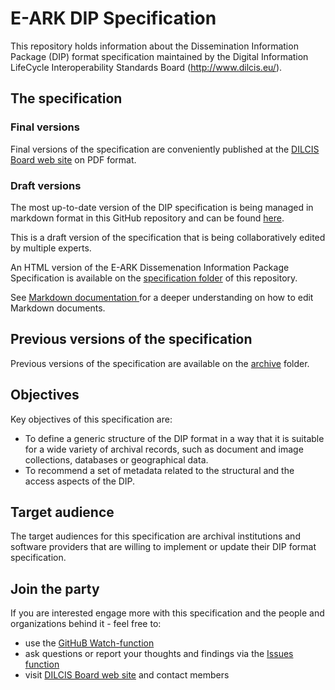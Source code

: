 # E-ARK DIP Specification

This repository holds information about the Dissemination Information Package (DIP) format specification maintained by the Digital Information LifeCycle Interoperability Standards Board (http://www.dilcis.eu/).

## The specification

### Final versions

Final versions of the specification are conveniently published at the [DILCIS Board web site](http://dilcis.eu/specifications/dip) on PDF format.


### Draft versions

The most up-to-date version of the DIP specification is being managed in markdown format in this GitHub repository and can be found [here](./specification/index.md). 

This is a draft version of the specification that is being collaboratively edited by multiple experts.

An HTML version of the E-ARK Dissemenation Information Package Specification is available on the 
[specification folder](./specification/) of this repository.

See [Markdown documentation ](https://guides.github.com/features/mastering-markdown/) for a deeper understanding on how to edit Markdown documents.



## Previous versions of the specification

Previous versions of the specification are available on the [archive](./archive/) folder.

## Objectives

Key objectives of this specification are:

- 	To define a generic structure of the DIP format in a way that it is suitable for a wide variety of archival records, such as document and image collections, databases or geographical data.
-	To recommend a set of metadata related to the structural and the access aspects of the DIP.

## Target audience

The target audiences for this specification are archival institutions and software providers that are willing to implement or update their DIP format specification.

## Join the party

If you are interested engage more with this specification and the people and organizations behind it - feel free to: 

- use the [GitHuB Watch-function](https://help.github.com/articles/watching-and-unwatching-repositories/) 
- ask questions or report your thoughts and findings via the [Issues function](https://github.com/DILCISBoard/E-ARK-DIP/issues) 
- visit [DILCIS Board web site](http://dilcis.eu/) and contact members
